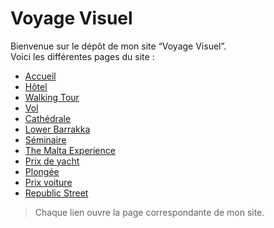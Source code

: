 # Voyage Visuel

Bienvenue sur le dépôt de mon site “Voyage Visuel”.  
Voici les différentes pages du site :

- [Accueil](index.html)  
- [Hôtel](image-hotel.html)  
- [Walking Tour](image-walking-tour.html)  
- [Vol](image-vol.html)  
- [Cathédrale](image-cathedrale.html)  
- [Lower Barrakka](image-lower-barrakka.html)  
- [Séminaire](image-seminaire.html)  
- [The Malta Experience](image-the-malta-experience.html)  
- [Prix de yacht](image-prix-de-yacht.html)  
- [Plongée](image-prix-plongee.html)  
- [Prix voiture](image-prix-voiture.html)  
- [Republic Street](image-republic-street.html)  

> Chaque lien ouvre la page correspondante de mon site.

